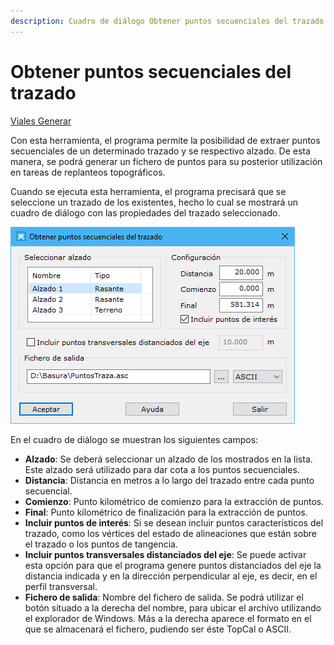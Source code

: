 ```yaml
---
description: Cuadro de diálogo Obtener puntos secuenciales del trazado
---
```


# Obtener puntos secuenciales del trazado

[Viales Generar](../../fichas-de-herramientas/ficha-de-herramientas-viales/viales-generar.md)

Con esta herramienta, el programa permite la posibilidad de extraer puntos secuenciales de un determinado trazado y se respectivo alzado. De esta manera, se podrá generar un fichero de puntos para su posterior utilización en tareas de replanteos topográficos.

Cuando se ejecuta esta herramienta, el programa precisará que se seleccione un trazado de los existentes, hecho lo cual se mostrará un cuadro de diálogo con las propiedades del trazado seleccionado.

![Cuadro de di&#xE1;logo Obtener puntos secuenciales del trazado](../../../.gitbook/assets/image%20%2867%29.png)

En el cuadro de diálogo se muestran los siguientes campos:

* **Alzado**: Se deberá seleccionar un alzado de los mostrados en la lista. Este alzado será utilizado para dar cota a los puntos secuenciales.
* **Distancia**: Distancia en metros a lo largo del trazado entre cada punto secuencial.
* **Comienzo**: Punto kilométrico de comienzo para la extracción de puntos.
* **Final**: Punto kilométrico de finalización para la extracción de puntos.
* **Incluir puntos de interés**: Si se desean incluir puntos característicos del trazado, como los vértices del estado de alineaciones que están sobre el trazado o los puntos de tangencia.
* **Incluir puntos transversales distanciados del eje**: Se puede activar esta opción para que el programa genere puntos distanciados del eje la distancia indicada y en la dirección perpendicular al eje, es decir, en el perfil transversal.
* **Fichero de salida**: Nombre del fichero de salida. Se podrá utilizar el botón situado a la derecha del nombre, para ubicar el archivo utilizando el explorador de Windows. Más a la derecha aparece el formato en el que se almacenará el fichero, pudiendo ser éste TopCal o ASCII.

